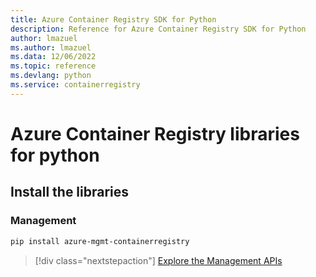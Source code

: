 ```yaml
---
title: Azure Container Registry SDK for Python
description: Reference for Azure Container Registry SDK for Python
author: lmazuel
ms.author: lmazuel
ms.data: 12/06/2022
ms.topic: reference
ms.devlang: python
ms.service: containerregistry
---
```

# Azure Container Registry libraries for python

## Install the libraries


### Management

```bash
pip install azure-mgmt-containerregistry
```
> [!div class="nextstepaction"]
> [Explore the Management APIs](/python/api/overview/azure/containerregistry/management)